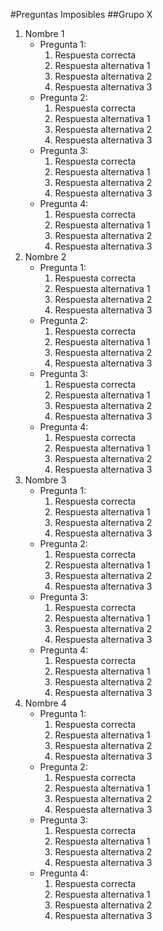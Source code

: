 #Preguntas Imposibles 
##Grupo X
1. Nombre 1
	-  Pregunta 1:
		1.  Respuesta correcta 
		2.  Respuesta alternativa 1
		3.  Respuesta alternativa 2
		4.  Respuesta alternativa 3
	-  Pregunta 2:
		1.  Respuesta correcta 
		2.  Respuesta alternativa 1
		3.  Respuesta alternativa 2
		4.  Respuesta alternativa 3
	- Pregunta 3:
		1. Respuesta correcta 
		2. Respuesta alternativa 1
		3. Respuesta alternativa 2
		4. Respuesta alternativa 3
	- Pregunta 4:
		1. Respuesta correcta 
		2. Respuesta alternativa 1
		3. Respuesta alternativa 2
		4. Respuesta alternativa 3
2. Nombre 2
	-  Pregunta 1:
		1.  Respuesta correcta 
		2.  Respuesta alternativa 1
		3.  Respuesta alternativa 2
		4.  Respuesta alternativa 3
	-  Pregunta 2:
		1.  Respuesta correcta 
		2.  Respuesta alternativa 1
		3.  Respuesta alternativa 2
		4.  Respuesta alternativa 3
	- Pregunta 3:
		1. Respuesta correcta 
		2. Respuesta alternativa 1
		3. Respuesta alternativa 2
		4. Respuesta alternativa 3
	- Pregunta 4:
		1. Respuesta correcta 
		2. Respuesta alternativa 1
		3. Respuesta alternativa 2
		4. Respuesta alternativa 3
3. Nombre 3
	-  Pregunta 1:
		1.  Respuesta correcta 
		2.  Respuesta alternativa 1
		3.  Respuesta alternativa 2
		4.  Respuesta alternativa 3
	-  Pregunta 2:
		1.  Respuesta correcta 
		2.  Respuesta alternativa 1
		3.  Respuesta alternativa 2
		4.  Respuesta alternativa 3
	- Pregunta 3:
		1. Respuesta correcta 
		2. Respuesta alternativa 1
		3. Respuesta alternativa 2
		4. Respuesta alternativa 3
	- Pregunta 4:
		1. Respuesta correcta 
		2. Respuesta alternativa 1
		3. Respuesta alternativa 2
		4. Respuesta alternativa 3
4. Nombre 4
	-  Pregunta 1:
		1.  Respuesta correcta 
		2.  Respuesta alternativa 1
		3.  Respuesta alternativa 2
		4.  Respuesta alternativa 3
	-  Pregunta 2:
		1.  Respuesta correcta 
		2.  Respuesta alternativa 1
		3.  Respuesta alternativa 2
		4.  Respuesta alternativa 3
	- Pregunta 3:
		1. Respuesta correcta 
		2. Respuesta alternativa 1
		3. Respuesta alternativa 2
		4. Respuesta alternativa 3
	- Pregunta 4:
		1. Respuesta correcta 
		2. Respuesta alternativa 1
		3. Respuesta alternativa 2
		4. Respuesta alternativa 3
